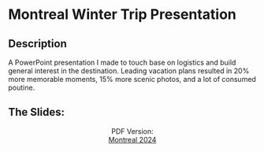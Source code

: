 <h1>Montreal Winter Trip Presentation</h1>


<h2>Description</h2>
A PowerPoint presentation I made to touch base on logistics and build general interest in the destination. Leading vacation plans resulted in 20% more memorable moments, 15% more scenic photos, and a lot of consumed poutine. 
<br />


<h2>The Slides:</h2>

<p align="center">
PDF Version: <br/>
<a href="https://github.com/thethirdbirthday/montreal_presentation/blob/d36810a8316052ae41968348e4194ba611bc1718/images/Montreal_2024.pdf">Montreal 2024</a>
<br />
<br />

</p>

<!--
 ```diff
- text in red
+ text in green
! text in orange
# text in gray
@@ text in purple (and bold)@@
```
--!>
